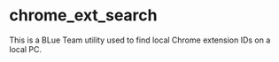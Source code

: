 # chrome_ext_search
This is a BLue Team utility used to find local Chrome extension IDs on a local PC.
